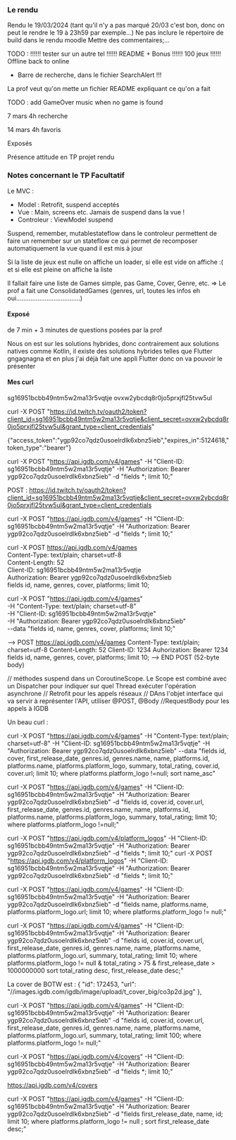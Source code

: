 ### Le rendu
Rendu le 19/03/2024 (tant qu'il n'y a pas marqué 20/03 c'est bon, donc on peut le rendre le 19 à 23h59 par exemple...)
Ne pas inclure le répertoire de build dans le rendu moodle
Mettre des commentaires;...

TODO :
!!!!!! tester sur un autre tel 
!!!!!! README + Bonus
!!!!!! 100 jeux
!!!!!! Offline back to online 


- Barre de recherche, dans le fichier SearchAlert !!!

La prof veut qu'on mette un fichier README expliquant ce qu'on a fait

TODO : add GameOver music when no game is found

7 mars 4h recherche

14 mars 4h favoris

Exposés

Présence
attitude en TP
projet rendu

### Notes concernant le TP Facultatif
Le MVC :
- Model : Retrofit, suspend acceptés
- Vue : Main, screens etc. Jamais de suspend dans la vue !
- Controleur : ViewModel suspend

Suspend, remember, mutablestateflow dans le controleur permettent de faire un remember sur un stateflow ce qui permet de recomposer automatiquement la vue quand il est mis à jour

Si la liste de jeux est nulle on affiche un loader, si elle est vide on affiche :( et si elle est pleine on affiche la liste

Il fallait faire une liste de Games simple, pas Game, Cover, Genre, etc.
=> Le prof a fait une ConsolidatedGames (genres, url, toutes les infos eh oui....................................)

#### Exposé
de 7 min + 3 minutes de questions posées par la prof

Nous on est sur les solutions hybrides, donc contrairement aux solutions natives comme Kotlin, il existe des solutions hybrides telles que Flutter gngagnagna et en plus j'ai déjà fait une appli Flutter donc on va pouvoir le présenter 


#### Mes curl
sg16951bcbb49ntm5w2ma13r5vqtje
ovxw2ybcdq8r0jo5prxjfl25tvw5ul


curl -X POST "https://id.twitch.tv/oauth2/token?client_id=sg16951bcbb49ntm5w2ma13r5vqtje&client_secret=ovxw2ybcdq8r0jo5prxjfl25tvw5ul&grant_type=client_credentials"

{"access_token":"ygp92co7qdz0usoelrdlk6xbnz5ieb","expires_in":5124618,"token_type":"bearer"}

curl -X POST "https://api.igdb.com/v4/games" -H "Client-ID: sg16951bcbb49ntm5w2ma13r5vqtje" -H "Authorization: Bearer ygp92co7qdz0usoelrdlk6xbnz5ieb" -d "fields *; limit 10;"


POST : https://id.twitch.tv/oauth2/token?client_id=sg16951bcbb49ntm5w2ma13r5vqtje&client_secret=ovxw2ybcdq8r0jo5prxjfl25tvw5ul&grant_type=client_credentials

curl -X POST "https://api.igdb.com/v4/games" -H "Client-ID: sg16951bcbb49ntm5w2ma13r5vqtje" -H "Authorization: Bearer ygp92co7qdz0usoelrdlk6xbnz5ieb" -d "fields *; limit 10;"


curl -X POST https://api.igdb.com/v4/games \
Content-Type: text/plain; charset=utf-8 \
Content-Length: 52 \
Client-ID: sg16951bcbb49ntm5w2ma13r5vqtje \
Authorization: Bearer ygp92co7qdz0usoelrdlk6xbnz5ieb \
fields id, name, genres, cover, platforms; limit 10;

curl -X POST "https://api.igdb.com/v4/games" \
-H "Content-Type: text/plain; charset=utf-8" \
-H "Client-ID: sg16951bcbb49ntm5w2ma13r5vqtje" \
-H "Authorization: Bearer ygp92co7qdz0usoelrdlk6xbnz5ieb" \
--data "fields id, name, genres, cover, platforms; limit 10;"

--> POST https://api.igdb.com/v4/games
Content-Type: text/plain; charset=utf-8
Content-Length: 52
Client-ID: 1234
Auhorization: Bearer 1234
fields id, name, genres, cover, platforms; limit 10;
--> END POST (52-byte body)


// méthodes suspend dans un CoroutineScope. Le Scope est combiné avec un Dispatcher pour indiquer sur quel Thread exécuter l'opération asynchrone
// Retrofit pour les appels réseaux
// DAns l'objet interface qui va servir à représenter l'API, utiliser @POST, @Body
//RequestBody pour les appels à IGDB


Un beau curl :

curl -X POST "https://api.igdb.com/v4/games" 
-H "Content-Type: text/plain; charset=utf-8" 
-H "Client-ID: sg16951bcbb49ntm5w2ma13r5vqtje" 
-H "Authorization: Bearer ygp92co7qdz0usoelrdlk6xbnz5ieb" 
--data "fields id, cover, first_release_date, genres.id, genres.name, name, platforms.id, platforms.name, platforms.platform_logo, summary, total_rating, cover.id, cover.url; limit 10; where platforms.platform_logo !=null; sort name_asc"


curl -X POST "https://api.igdb.com/v4/games" -H "Client-ID: sg16951bcbb49ntm5w2ma13r5vqtje" -H "Authorization: Bearer ygp92co7qdz0usoelrdlk6xbnz5ieb" -d "fields id, cover.id, cover.url, first_release_date, genres.id, genres.name, name, platforms.id, platforms.name, platforms.platform_logo, summary, total_rating; limit 10; where platforms.platform_logo !=null;"


curl -X POST "https://api.igdb.com/v4/platform_logos" -H "Client-ID: sg16951bcbb49ntm5w2ma13r5vqtje" -H "Authorization: Bearer ygp92co7qdz0usoelrdlk6xbnz5ieb" -d "fields *; limit 10;"
curl -X POST "https://api.igdb.com/v4/platform_logos" -H "Client-ID: sg16951bcbb49ntm5w2ma13r5vqtje" -H "Authorization: Bearer ygp92co7qdz0usoelrdlk6xbnz5ieb" -d "fields *; limit 10;"

curl -X POST "https://api.igdb.com/v4/games" -H "Client-ID: sg16951bcbb49ntm5w2ma13r5vqtje" -H "Authorization: Bearer ygp92co7qdz0usoelrdlk6xbnz5ieb" -d "fields name, platforms.name, platforms.platform_logo.url; limit 10; where platforms.platform_logo != null;"

curl -X POST "https://api.igdb.com/v4/games" -H "Client-ID: sg16951bcbb49ntm5w2ma13r5vqtje" -H "Authorization: Bearer ygp92co7qdz0usoelrdlk6xbnz5ieb" -d "fields id, cover.id, cover.url, first_release_date, genres.id, genres.name, name, platforms.name, platforms.platform_logo.url, summary, total_rating;  limit 10; where platforms.platform_logo != null & total_rating > 75  & first_release_date > 1000000000  sort total_rating desc, first_release_date desc;"


La cover de BOTW est :
{
"id": 172453,
"url": "//images.igdb.com/igdb/image/upload/t_cover_big/co3p2d.jpg"
},

curl -X POST "https://api.igdb.com/v4/games" -H "Client-ID: sg16951bcbb49ntm5w2ma13r5vqtje" -H "Authorization: Bearer ygp92co7qdz0usoelrdlk6xbnz5ieb" -d "fields id, cover.id, cover.url, first_release_date, genres.id, genres.name, name, platforms.name, platforms.platform_logo.url, summary, total_rating; limit 100; where platforms.platform_logo != null;"



curl -X POST "https://api.igdb.com/v4/covers" -H "Client-ID: sg16951bcbb49ntm5w2ma13r5vqtje" -H "Authorization: Bearer ygp92co7qdz0usoelrdlk6xbnz5ieb" -d "fields *; limit 10;"

https://api.igdb.com/v4/covers

curl -X POST "https://api.igdb.com/v4/games" -H "Client-ID: sg16951bcbb49ntm5w2ma13r5vqtje" -H "Authorization: Bearer ygp92co7qdz0usoelrdlk6xbnz5ieb" -d "fields first_release_date, name, id; limit 10; where platforms.platform_logo != null ; sort first_release_date desc;"
